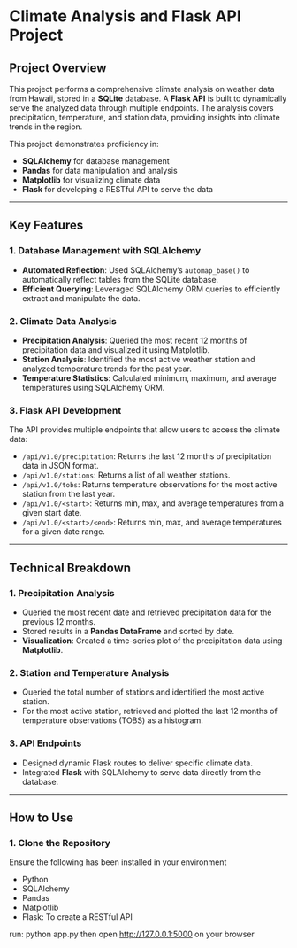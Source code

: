 # Climate Analysis and Flask API Project

## Project Overview
This project performs a comprehensive climate analysis on weather data from Hawaii, stored in a **SQLite** database. A **Flask API** is built to dynamically serve the analyzed data through multiple endpoints. The analysis covers precipitation, temperature, and station data, providing insights into climate trends in the region.

This project demonstrates proficiency in:
- **SQLAlchemy** for database management
- **Pandas** for data manipulation and analysis
- **Matplotlib** for visualizing climate data
- **Flask** for developing a RESTful API to serve the data

---

## Key Features

### 1. Database Management with SQLAlchemy
- **Automated Reflection**: Used SQLAlchemy’s `automap_base()` to automatically reflect tables from the SQLite database.
- **Efficient Querying**: Leveraged SQLAlchemy ORM queries to efficiently extract and manipulate the data.

### 2. Climate Data Analysis
- **Precipitation Analysis**: Queried the most recent 12 months of precipitation data and visualized it using Matplotlib.
- **Station Analysis**: Identified the most active weather station and analyzed temperature trends for the past year.
- **Temperature Statistics**: Calculated minimum, maximum, and average temperatures using SQLAlchemy ORM.

### 3. Flask API Development
The API provides multiple endpoints that allow users to access the climate data:
- `/api/v1.0/precipitation`: Returns the last 12 months of precipitation data in JSON format.
- `/api/v1.0/stations`: Returns a list of all weather stations.
- `/api/v1.0/tobs`: Returns temperature observations for the most active station from the last year.
- `/api/v1.0/<start>`: Returns min, max, and average temperatures from a given start date.
- `/api/v1.0/<start>/<end>`: Returns min, max, and average temperatures for a given date range.

---

## Technical Breakdown

### 1. Precipitation Analysis
- Queried the most recent date and retrieved precipitation data for the previous 12 months.
- Stored results in a **Pandas DataFrame** and sorted by date.
- **Visualization**: Created a time-series plot of the precipitation data using **Matplotlib**.

### 2. Station and Temperature Analysis
- Queried the total number of stations and identified the most active station.
- For the most active station, retrieved and plotted the last 12 months of temperature observations (TOBS) as a histogram.

### 3. API Endpoints
- Designed dynamic Flask routes to deliver specific climate data. 
- Integrated **Flask** with SQLAlchemy to serve data directly from the database.

---

## How to Use

### 1. Clone the Repository
Ensure the following has been installed in your environment 
- Python
- SQLAlchemy
- Pandas
- Matplotlib
- Flask: To create a RESTful API

run: python app.py 
then open http://127.0.0.1:5000 on your browser


